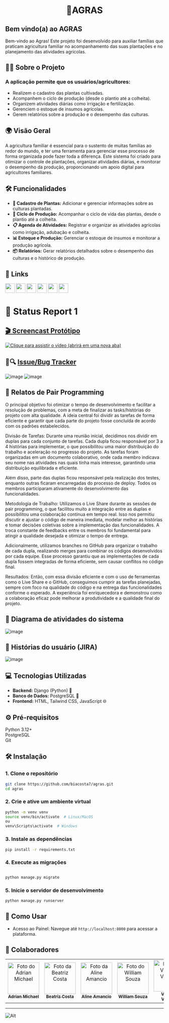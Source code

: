 <h1 align="center"> 🌱AGRAS </h1>

## Bem vindo(a) ao **AGRAS**
Bem-vindo ao Agras! Este projeto foi desenvolvido para auxiliar famílias que praticam agricultura familiar no acompanhamento das suas plantações e no planejamento das atividades agrícolas.

## 🧑‍🌾 Sobre o Projeto  
### A aplicação permite que os usuários/agricultores:

- Realizem o cadastro das plantas cultivadas.
- Acompanhem o ciclo de produção (desde o plantio até a colheita).
- Organizem atividades diárias como irrigação e fertilização.
- Gerenciem o estoque de insumos agrícolas.
- Gerem relatórios sobre a produção e o desempenho das culturas.


## 🌍 Visão Geral
A agricultura familiar é essencial para o sustento de muitas famílias ao redor do mundo, e ter uma ferramenta para gerenciar esse processo de forma organizada pode fazer toda a diferença. Este sistema foi criado para otimizar o controle de plantações, organizar atividades diárias, e monitorar o desempenho da produção, proporcionando um apoio digital para agricultores familiares.

## 🛠️ Funcionalidades
- **🌾 Cadastro de Plantas:** Adicionar e gerenciar informações sobre as culturas plantadas.  
- **📅 Ciclo de Produção:** Acompanhar o ciclo de vida das plantas, desde o plantio até a colheita.  
- **📋 Agenda de Atividades:** Registrar e organizar as atividades agrícolas como irrigação, adubação e colheita.  
- **📊 Estoque e Produção:** Gerenciar o estoque de insumos e monitorar a produção agrícola.  
- **📦 Relatórios:** Gerar relatórios detalhados sobre o desempenho das culturas e o histórico de produção.  

## 🧷 Links
<a href="https://sites.google.com/cesar.school/agras">
    <img src="https://img.shields.io/badge/GOOGLE SITES-8abf17?style=for-the-badge&logo=google&logoColor=white" height="30px"/></a>
    
<a href="https://www.figma.com/design/wqEwDyRuQGX0MaPecGGU4n/Untitled?node-id=0-1&t=wYhB3IAeSWCCwKws-1">
  <img src="https://img.shields.io/badge/FIGMA-183219?style=for-the-badge&logo=figma&logoColor=white" height="30px"/></a>
  
<a href="https://app.clickup.com/9013393286/v/o/s/90131619724">
  <img src="https://img.shields.io/badge/ClickUp-8abf17?style=for-the-badge&logo=clickup&logoColor=white" height="30px"/></a>
  
<a href="https://www.youtube.com/@AGRAS2024/videos" target="_blank">
  <img src="https://img.shields.io/badge/YOUTUBE-183219?style=for-the-badge&logo=youtube&logoColor=white" height="30px"/></a>
  
<a href="https://agras.azurewebsites.net/">
  <img src="https://img.shields.io/badge/SITE DO PROJETO-8abf17?style=for-the-badge&logo=google&logoColor=white" height="30px"/></a>
  
<a href="https://agras.atlassian.net/jira/software/projects/KAN/boards/1">
  <img src="https://img.shields.io/badge/JIRA-183219?style=for-the-badge&logo=jira&logoColor=white" height="30px"/></a>

# 🚚 Status Report 1

## [🎬 Screencast Protótipo](https://www.youtube.com/watch?v=i34DN3N1n_Y)

<a href="https://www.youtube.com/watch?v=i34DN3N1n_Y" target="_blank">
    <img src="https://github.com/user-attachments/assets/8604c9da-aa65-42a5-97c1-ef5479af12bd" alt="Clique para assistir o vídeo (abrirá em uma nova aba)">
</a>


## 🐛🔍 [Issue/Bug Tracker](https://github.com/biacosta7/agras/issues?q=is%3Aissue+is%3Aclosed)

![image](https://github.com/user-attachments/assets/9516bcc5-283c-434e-b518-353196774b0b)
![image](https://github.com/user-attachments/assets/a9a6dcaf-e122-4736-ac7e-cb0f0ff22347)


## 🤝 Relatos de Pair Programming

O principal objetivo foi otimizar o tempo de desenvolvimento e facilitar a resolução de problemas, com a meta de finalizar as tasks/histórias do projeto com alta qualidade. A ideia central foi dividir as tarefas de forma eficiente e garantir que cada parte do projeto fosse concluída de acordo com os padrões estabelecidos.

Divisão de Tarefas:
Durante uma reunião inicial, decidimos nos dividir em duplas para cada conjunto de tarefas. Cada dupla ficou responsável por 3 a 4 histórias para implementar, o que possibilitou uma maior distribuição do trabalho e aceleração no progresso do projeto. As tarefas foram organizadas em um documento colaborativo, onde cada membro indicava seu nome nas atividades nas quais tinha mais interesse, garantindo uma distribuição equilibrada e eficiente.

Além disso, parte das duplas ficou responsável pela realização dos testes, enquanto outras ficaram encarregadas do processo de deploy. Todos os membros participaram ativamente do desenvolvimento das funcionalidades.

Metodologia de Trabalho:
Utilizamos o Live Share durante as sessões de pair programming, o que facilitou muito a integração entre as duplas e possibilitou uma colaboração contínua em tempo real. Isso nos permitiu discutir e ajustar o código de maneira imediata, modelar melhor as histórias e tomar decisões coletivas sobre a implementação das funcionalidades. A troca constante de feedbacks entre os membros foi fundamental para atingir a qualidade desejada e otimizar o tempo de entrega.

Adicionalmente, utilizamos branches no GitHub para organizar o trabalho de cada dupla, realizando merges para combinar os códigos desenvolvidos por cada equipe. Esse processo garantiu que as implementações de cada dupla fossem integradas de forma eficiente, sem causar conflitos no código final.

Resultados:
Então, com essa divisão eficiente e com o uso de ferramentas como o Live Share e o GitHub, conseguimos cumprir as tarefas planejadas, sempre com foco na qualidade do código e na entrega das funcionalidades conforme o esperado. A experiência foi enriquecedora e demonstrou como a colaboração eficaz pode melhorar a produtividade e a qualidade final do projeto.


## 🔄 Diagrama de atividades do sistema

![image](https://github.com/user-attachments/assets/553302b0-f5e2-4945-aec9-cb561c4cf5e5)

## 📝 Histórias do usuário (JIRA)

![image](https://github.com/user-attachments/assets/064f223a-c9b8-449d-9f1d-9e9fecfa284a)


## 💻 Tecnologias Utilizadas
- **Backend:** Django (Python) 🐍
- **Banco de Dados:** PostgreSQL 🐘
- **Frontend:** HTML, Tailwind CSS, JavaScript 🌐

## ⚙️ Pré-requisitos
Python 3.12+  
PostgreSQL  
Git

## 🛠️ Instalação

### 1. Clone o repositório

```bash
git clone https://github.com/biacosta7/agras.git
cd agras
```

### 2. Crie e ative um ambiente virtual

```bash
python -m venv venv
source venv/bin/activate  # Linux/MacOS
ou
venv\Scripts\activate  # Windows
```
### 3. Instale as dependências

``` bash
pip install -r requirements.txt
```

### 4. Execute as migrações

``` bash

python manage.py migrate
```
### 5. Inicie o servidor de desenvolvimento

``` bash
python manage.py runserver
``` 

## 🚀 Como Usar
- Acesso ao Painel: Navegue até `http://localhost:8000` para acessar a plataforma.

## 🤝 Colaboradores
<table>
  <tr>
    <td align="center">
      <a href="https://github.com/AdrianMichael5" title="defina o título do link">
        <img src="https://avatars.githubusercontent.com/u/144910632?v=4" width="100px;" alt="Foto do Adrian Michael"/><br>
        <sub>
          <b>Adrian Michael</b>
        </sub>
      </a>
    </td>
    <td align="center">
      <a href="https://github.com/biacosta7" title="defina o título do link">
        <img src="https://avatars.githubusercontent.com/u/113059480?v=4" width="100px;" alt="Foto da Beatriz Costa"/><br>
        <sub>
          <b>Beatriz Costa</b>
        </sub>
      </a>
    </td>
    <td align="center">
      <a href="#" title="defina o título do link">
        <img src="https://avatars.githubusercontent.com/u/168862762?v=4" width="100px;" alt="Foto da Aline Amancio"/><br>
        <sub>
          <b>Aline Amancio</b>
        </sub>
      </a>
    </td>
    <td align="center">
      <a href="https://github.com/william-mjsouza" title="defina o título do link">
        <img src="https://avatars.githubusercontent.com/u/66651052?v=4" width="100px;" alt="Foto do William Souza"/><br>
        <sub>
          <b>William Souza</b>
        </sub>
      </a>
    </td>
     <td align="center">
      <a href="https://github.com/vinivent" title="defina o título do link">
        <img src="https://avatars.githubusercontent.com/u/99739118?v=4" width="100px;" alt="Foto do Vinicius Ventura"/><br>
        <sub>
          <b>Vinícius Ventura</b>
        </sub>
      </a>
    </td>
     <td align="center">
      <a href="https://github.com/ninahffbs" title="defina o título do link">
        <img src="https://avatars.githubusercontent.com/u/168862762?v=4" width="100px;" alt="Foto da Nina Franca"/><br>
        <sub>
          <b>Nina França</b>
        </sub>
      </a>
    </td>
  </tr>
</table>

___

![Alt](https://repobeats.axiom.co/api/embed/61eaafb2cc575131259cf8ec9139855670acc63a.svg "Repobeats analytics image")
